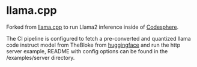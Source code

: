 # llama.cpp

Forked from [llama.cpp](https://github.com/ggerganov/llama.cpp) to run Llama2 inference inside of [Codesphere](https://codesphere.com).  

The CI pipeline is configured to fetch a pre-converted and quantized llama code instruct model from TheBloke from [huggingface](https://huggingface.co/TheBloke/CodeLlama-7B-Instruct-GGUF) and run the http server example, README with config options can be found in the /examples/server directory. 